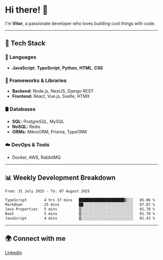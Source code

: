 
# Hi there! 👋

I'm **Vitor**, a passionate developer who loves building cool things with code.

---
## 🔧 Tech Stack

### 📌 Languages
- **JavaScript**, **TypeScript**, **Python**, **HTML**, **CSS**

### 🚀 Frameworks & Libraries
- **Backend:** Node.js, NestJS, Django REST
- **Frontend:** React, Vue.js, Svelte, HTMX

### 🛢️ Databases
- **SQL:** PostgreSQL, MySQL
- **NoSQL:** Redis
- **ORMs:** MikroORM, Prisma, TypeORM

### ☁️ DevOps & Tools
- Docker, AWS, RabbitMQ

---
## 📊 Weekly Development Breakdown

<!--START_SECTION:waka-->

```txt
From: 31 July 2025 - To: 07 August 2025

TypeScript        4 hrs 37 mins   █████████████████████▒░░░   85.06 %
Markdown          25 mins         ██░░░░░░░░░░░░░░░░░░░░░░░   07.87 %
Java Properties   5 mins          ▒░░░░░░░░░░░░░░░░░░░░░░░░   01.70 %
Bash              5 mins          ▒░░░░░░░░░░░░░░░░░░░░░░░░   01.70 %
JavaScript        4 mins          ▒░░░░░░░░░░░░░░░░░░░░░░░░   01.43 %
```

<!--END_SECTION:waka-->

---
## 🌍 Connect with me
[LinkedIn](https://www.linkedin.com/in/vitorlc)
